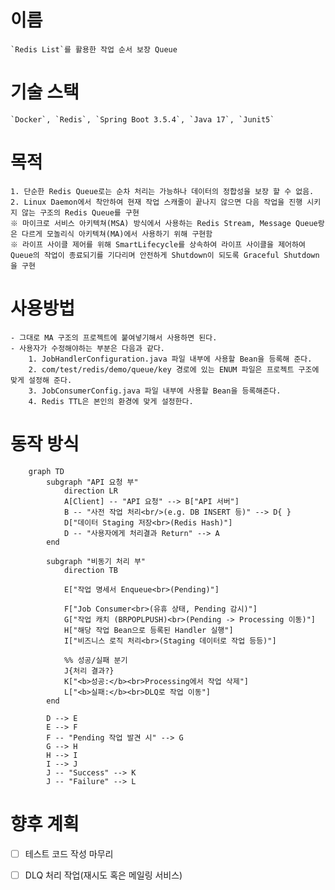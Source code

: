 # 이름
    `Redis List`를 활용한 작업 순서 보장 Queue

# 기술 스택
    `Docker`, `Redis`, `Spring Boot 3.5.4`, `Java 17`, `Junit5`

# 목적
    1. 단순한 Redis Queue로는 순차 처리는 가능하나 데이터의 정합성을 보장 할 수 없음.
    2. Linux Daemon에서 착안하여 현재 작업 스캐줄이 끝나지 않으면 다음 작업을 진행 시키지 않는 구조의 Redis Queue를 구현
    ※ 마이크로 서비스 아키텍쳐(MSA) 방식에서 사용하는 Redis Stream, Message Queue랑은 다르게 모놀리식 아키텍쳐(MA)에서 사용하기 위해 구현함 
    ※ 라이프 사이클 제어를 위해 SmartLifecycle를 상속하여 라이프 사이클을 제어하여 Queue의 작업이 종료되기를 기다리며 안전하게 Shutdown이 되도록 Graceful Shutdown을 구현

# 사용방법
    - 그대로 MA 구조의 프로젝트에 붙여넣기해서 사용하면 된다.
    - 사용자가 수정해야하는 부분은 다음과 같다.
        1. JobHandlerConfiguration.java 파일 내부에 사용할 Bean을 등록해 준다.
        2. com/test/redis/demo/queue/key 경로에 있는 ENUM 파일은 프로젝트 구조에 맞게 설정해 준다.
        3. JobConsumerConfig.java 파일 내부에 사용할 Bean을 등록해준다.
        4. Redis TTL은 본인의 환경에 맞게 설정한다.

# 동작 방식
```mermaid
    graph TD
        subgraph "API 요청 부"
            direction LR
            A[Client] -- "API 요청" --> B["API 서버"]
            B -- "사전 작업 처리<br/>(e.g. DB INSERT 등)" --> D{ }
            D["데이터 Staging 저장<br>(Redis Hash)"]
            D -- "사용자에게 처리결과 Return" --> A
        end
    
        subgraph "비동기 처리 부"
            direction TB
    
            E["작업 명세서 Enqueue<br>(Pending)"]
    
            F["Job Consumer<br>(유휴 상태, Pending 감시)"]
            G["작업 캐치 (BRPOPLPUSH)<br>(Pending -> Processing 이동)"]
            H["해당 작업 Bean으로 등록된 Handler 실행"]
            I["비즈니스 로직 처리<br>(Staging 데이터로 작업 등등)"]
            
            %% 성공/실패 분기
            J{처리 결과?}
            K["<b>성공:</b><br>Processing에서 작업 삭제"]
            L["<b>실패:</b><br>DLQ로 작업 이동"]
        end
        
        D --> E
        E --> F
        F -- "Pending 작업 발견 시" --> G
        G --> H
        H --> I
        I --> J
        J -- "Success" --> K
        J -- "Failure" --> L
```

# 향후 계획
- [ ] 테스트 코드 작성 마무리
- [ ] DLQ 처리 작업(재시도 혹은 메일링 서비스)


